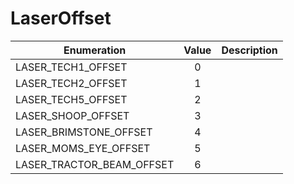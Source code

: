 # LaserOffset

|Enumeration|Value|Description|
|-----------|:---:|-----------|
|LASER_TECH1_OFFSET|0||
|LASER_TECH2_OFFSET|1||
|LASER_TECH5_OFFSET|2||
|LASER_SHOOP_OFFSET|3||
|LASER_BRIMSTONE_OFFSET|4||
|LASER_MOMS_EYE_OFFSET|5||
|LASER_TRACTOR_BEAM_OFFSET|6||
